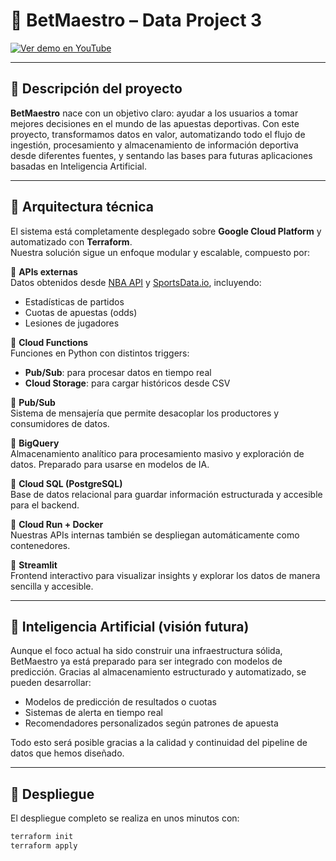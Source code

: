 # 🧠 BetMaestro – Data Project 3

[![Ver demo en YouTube](https://img.shields.io/badge/%F0%9F%93%BD%20Demo%20en%20YouTube-red?style=for-the-badge)](https://youtu.be/gpr9XA1yVy4)

---

## 🎯 Descripción del proyecto

**BetMaestro** nace con un objetivo claro: ayudar a los usuarios a tomar mejores decisiones en el mundo de las apuestas deportivas. Con este proyecto, transformamos datos en valor, automatizando todo el flujo de ingestión, procesamiento y almacenamiento de información deportiva desde diferentes fuentes, y sentando las bases para futuras aplicaciones basadas en Inteligencia Artificial.

---

## 🧱 Arquitectura técnica

El sistema está completamente desplegado sobre **Google Cloud Platform** y automatizado con **Terraform**.  
Nuestra solución sigue un enfoque modular y escalable, compuesto por:

🔹 **APIs externas**  
Datos obtenidos desde [NBA API](https://github.com/swar/nba_api) y [SportsData.io](https://sportsdata.io/), incluyendo:

- Estadísticas de partidos
- Cuotas de apuestas (odds)
- Lesiones de jugadores

🔹 **Cloud Functions**  
Funciones en Python con distintos triggers:

- **Pub/Sub**: para procesar datos en tiempo real
- **Cloud Storage**: para cargar históricos desde CSV

🔹 **Pub/Sub**  
Sistema de mensajería que permite desacoplar los productores y consumidores de datos.

🔹 **BigQuery**  
Almacenamiento analítico para procesamiento masivo y exploración de datos. Preparado para usarse en modelos de IA.

🔹 **Cloud SQL (PostgreSQL)**  
Base de datos relacional para guardar información estructurada y accesible para el backend.

🔹 **Cloud Run + Docker**  
Nuestras APIs internas también se despliegan automáticamente como contenedores.

🔹 **Streamlit**  
Frontend interactivo para visualizar insights y explorar los datos de manera sencilla y accesible.

---

## 🤖 Inteligencia Artificial (visión futura)

Aunque el foco actual ha sido construir una infraestructura sólida, BetMaestro ya está preparado para ser integrado con modelos de predicción. Gracias al almacenamiento estructurado y automatizado, se pueden desarrollar:

- Modelos de predicción de resultados o cuotas
- Sistemas de alerta en tiempo real
- Recomendadores personalizados según patrones de apuesta

Todo esto será posible gracias a la calidad y continuidad del pipeline de datos que hemos diseñado.

---

## 🚀 Despliegue

El despliegue completo se realiza en unos minutos con:

```bash
terraform init
terraform apply
